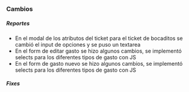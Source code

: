 <h3>Cambios</h3>
<h5>Reportes</h5>
<ul>
    <li>En el modal de los atributos del ticket para el ticket de bocaditos se cambió el input de opciones y se puso un textarea</li>
    <li>En el form de editar gasto se hizo algunos cambios, se implementó selects para los diferentes tipos de gasto con JS</li>
    <li>En el form de gasto nuevo se hizo algunos cambios, se implementó selects para los diferentes tipos de gasto con JS</li>
</ul>

<h5>Fixes</h5>
<ul>

</ul>